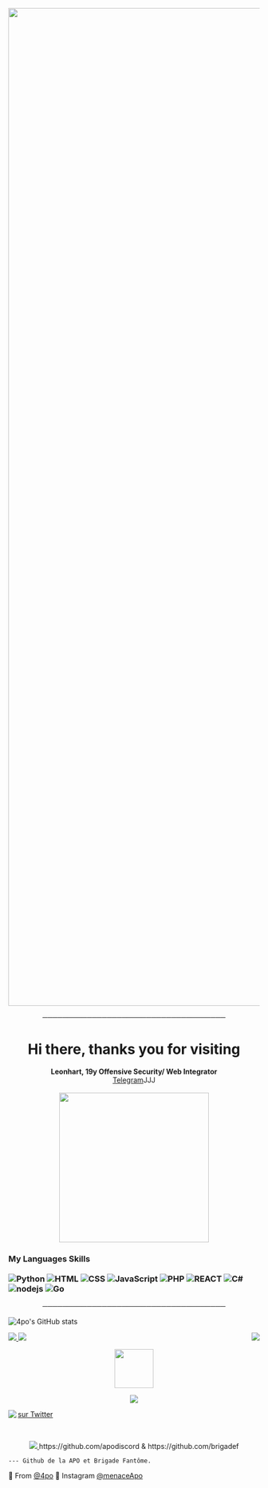 <p align="center"><img src="https://i.imgur.com/LAajnm0.gif" width="2000"> 

<p align="center">
─────────────────────────────────────
</p>

<h1 align="center">Hi there, thanks you for visiting</h1>
<p align="center">
  <b>Leonhart, 19y Offensive Security/ Web Integrator</b><br>
  <a href="https://telegram.me/username">Telegram</a>JJJ
  <br></br>

 <img align='center' src="https://discord.c99.nl/widget/theme-4/560617372914810883.png" width="300">

### My Languages Skills <br/> <br/> ![Python](https://img.shields.io/badge/-Python-020202?style=flat-square&logo=python&logoColor=white) ![HTML](https://img.shields.io/badge/-HTML-020202?style=flat-square&logo=html5&logoColor=white) ![CSS](https://img.shields.io/badge/-CSS-020202?style=flat-square&logoColor=white&logo=css3) ![JavaScript](https://img.shields.io/badge/-JavaScript-020202?style=flat-square&logoColor=white&logo=javascript) ![PHP](https://img.shields.io/badge/-PHP-020202?style=flat-square&logo=php&logoColor=white) ![REACT](https://img.shields.io/badge/-React-020202?style=flat-square&logo=react&logoColor=white) ![C#](https://img.shields.io/badge/-C%20Sharp-020202?style=flat-square&logo=c%20sharp&logoColor=white) ![nodejs](https://img.shields.io/badge/-NodeJS-020202?style=flat-square&logo=Node.js&logoColor=white) ![Go](https://img.shields.io/badge/-Go-020202?style=flat-square&logo=Go&logoColor=white)


<p align="center">
─────────────────────────────────────
</p>

![4po's GitHub stats](https://github-readme-stats.vercel.app/api?username=4po&show_icons=true&theme=react)



<a href="https://github.com/4po">
  <img src="https://img.shields.io/github/followers/4po?color=020202&label=FOLLOWERS&style=for-the-badge">
</a>

<a href="https://discord.gg/apo">
         <img src="https://img.shields.io/website?color=020202&down_color=APO&down_message=APO&label=DISCORD&logo=apo&logoColor=black&style=for-the-badge&up_color=APO&up_message=DISCORD.GG%2Fapo&url=https%3A%2F%2Fdiscord.gg%apo">
         </a>







<a href="https://discord.gg/apo">
   <img align='right' src="https://komarev.com/ghpvc/?username=your-github-username&style=flat-square&&label=PROFILE+VIEWS&color=020202">
</a>




<p align="center">
   <a href="https://discord.gg/apo">
         <img src="https://upload.wikimedia.org/wikipedia/commons/f/f0/Animated-Flag-Russia_2.gif" width="78"> 
</p>

<p align="center">
         <a href="https://discord.gg/apo">
         <img src="https://i.imgur.com/u0AbnKr.gif">
         </a>
      

<!-- Place this tag where you want the button to render. -->

<a href="https://twitter.com/4poUser"><img align='left' src="https://img.shields.io/twitter/follow/4poUser?color=33a1ff&logo=caca&logoColor=black&style=for-the-badge">
   
    
<a class="github-button" href="https://twitter.com/4poUser" data-color-scheme="no-preference: light; light: light; dark: dark;" data-show-count="true" aria-label="Follow @g4po on GitHub">sur Twitter</a>


<br>

<p align="center">
         <a href="https://discord.gg/apo">
         <img src="https://media.discordapp.net/attachments/837035432281374781/870765779434504312/oe3.png?width=1441&height=302">
         </a>
https://github.com/apodiscord & https://github.com/brigadef

    --- Github de la APO et Brigade Fantôme.

🔎 From [@4po](https://github.com/4po)
🔎 Instagram [@menaceApo](https://www.instagram.com/menaceapo/)

